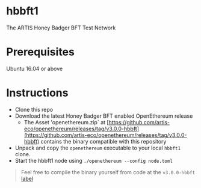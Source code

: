# hbbft1
The ARTIS Honey Badger BFT Test Network

# Prerequisites

Ubuntu 16.04 or above

# Instructions

* Clone this repo
* Download the latest Honey Badger BFT enabled OpenEthereum release 
  *  The Asset 'openethereum.zip` at [https://github.com/artis-eco/openethereum/releases/tag/v3.0.0-hbbft](https://github.com/artis-eco/openethereum/releases/tag/v3.0.0-hbbft) contains the binary compatible with this repository
* Unpack and copy the `openethereum` executable to your local `hbbft1` clone.
* Start the hbbft1 node using `./openethereum --config node.toml`

> Feel free to compile the binary yourself from code at the `v3.0.0-hbbft` [label](https://github.com/artis-eco/openethereum/tree/v3.0.0-hbbft)
